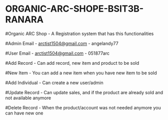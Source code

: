 # ORGANIC-ARC-SHOPE-BSIT3B-RANARA


#Organic ARC Shop - A Registration system that has this functionalities

#Admin Email - arctist1504@gmail.com - angelandy77

#User Email - arctist1504@gmail.com - 051877arc

#Add Record - Can add record, new item and product to be sold

#New Item - You can add a new item when you have new item to be sold

#Add Individual - Can create a new user/admin

#Update Record - Can update sales, and if the product are already sold and not available anymore

#Delete Record - When the product/account was not needed anymore you can have new one
